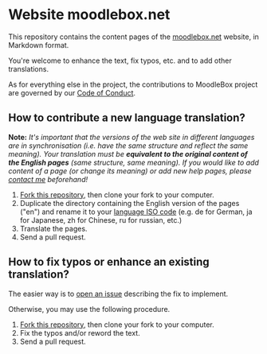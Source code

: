 # Website moodlebox.net

This repository contains the content pages of the [moodlebox.net](https://moodlebox.net) website, in Markdown format.

You're welcome to enhance the text, fix typos, etc. and to add other translations.

As for everything else in the project, the contributions to MoodleBox project are governed by our [Code of Conduct](https://github.com/martignoni/moodlebox.net/blob/master/CODE_OF_CONDUCT.md).

## How to contribute a new language translation?

__Note:__ _It's important that the versions of the web site in different languages are in synchronisation (i.e. have the same structure and reflect the same meaning). Your translation must be __equivalent to the original content of the English pages__ (same structure, same meaning). If you would like to add content of a page (or change its meaning) or add new help pages, please [contact me][contact] beforehand!_

1. [Fork this repository][fork], then clone your fork to your computer.
1. Duplicate the directory containing the English version of the pages ("en") and rename it to your [language ISO code](https://www.w3schools.com/tags/ref_language_codes.asp) (e.g. de for German, ja for Japanese, zh for Chinese, ru for russian, etc.)
1. Translate the pages.
1. Send a pull request.

## How to fix typos or enhance an existing translation?

The easier way is to [open an issue][issues] describing the fix to implement.

Otherwise, you may use the following procedure.

1. [Fork this repository][fork], then clone your fork to your computer.
1. Fix the typos and/or reword the text.
1. Send a pull request.

[issues]: https://github.com/martignoni/make-moodlebox/issues
[fork]: https://github.com/martignoni/moodlebox.net#fork-destination-box
[contact]: mailto:nicolas@martignoni.net
